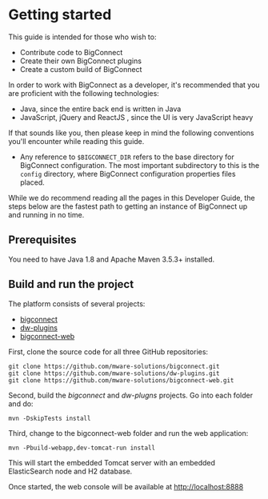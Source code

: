 # Getting started

This guide is intended for those who wish to:

* Contribute code to BigConnect
* Create their own BigConnect plugins
* Create a custom build of BigConnect

In order to work with BigConnect as a developer, it's recommended that you are proficient with the following technologies:

* Java, since the entire back end is written in Java
* JavaScript, jQuery and ReactJS , since the UI is very JavaScript heavy

If that sounds like you, then please keep in mind the following conventions you'll encounter while reading this guide.

* Any reference to `$BIGCONNECT_DIR` refers to the base directory for BigConnect configuration. The most important subdirectory to this is the `config` directory, where BigConnect configuration properties files placed.

While we do recommend reading all the pages in this Developer Guide, the steps below are the fastest path to getting an instance of BigConnect up and running in no time.

## Prerequisites

You need to have Java 1.8 and Apache Maven 3.5.3+ installed.

## Build and run the project

The platform consists of several projects: 

* [bigconnect](https://github.com/mware-solutions/bigconnect)
* [dw-plugins](https://github.com/mware-solutions/dw-plugins)
* [bigconnect-web](https://github.com/mware-solutions/bigconnect-web.git)

First, clone the source code for all three GitHub repositories:

```text
git clone https://github.com/mware-solutions/bigconnect.git
git clone https://github.com/mware-solutions/dw-plugins.git
git clone https://github.com/mware-solutions/bigconnect-web.git
```

Second, build the _bigconnect_ and _dw-plugns_ projects. Go into each folder and do:

```text
mvn -DskipTests install
```

Third, change to the bigconnect-web folder and run the web application:

```text
mvn -Pbuild-webapp,dev-tomcat-run install
```

This will start the embedded Tomcat server with an embedded ElasticSearch node and H2  database. 

Once started, the web console will be available at [http://localhost:8888](http://localhost:8888)

